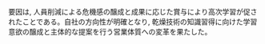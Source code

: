 要因は, 人員削減による危機感の醸成と成果に応じた賞与により高次学習が促されたことである。自社の方向性が明確となり, 乾燥技術の知識習得に向けた学習意欲の醸成と主体的な提案を行う営業体質への変革を果たした。